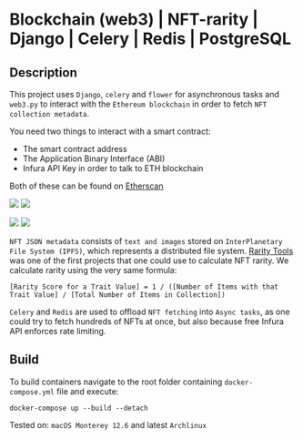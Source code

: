# Blockchain (web3) | NFT-rarity | Django | Celery | Redis | PostgreSQL

## Description

This project uses `Django`, `celery` and `flower` for asynchronous tasks and `web3.py` to interact with the `Ethereum blockchain` in order to fetch `NFT collection metadata`. 

You need two things to interact with a smart contract:

- The smart contract address
- The Application Binary Interface (ABI)
- Infura API Key in order to talk to ETH blockchain

Both of these can be found on [Etherscan](https://etherscan.io/)

<img src="https://github.com/Aback231/Blockchain-NFT-rarity-Django-Celery/blob/main/APES.png"> <img src="https://github.com/Aback231/Blockchain-NFT-rarity-Django-Celery/blob/main/add_collection.png"> 

<img src="https://github.com/Aback231/Blockchain-NFT-rarity-Django-Celery/blob/main/progress.png"> <img src="https://github.com/Aback231/Blockchain-NFT-rarity-Django-Celery/blob/main/finished.png"> 

`NFT JSON metadata` consists of `text and images` stored on `InterPlanetary File System (IPFS)`, which represents a distributed file system. [Rarity Tools](https://rarity.tools/) was one of the first projects that one could use to calculate NFT rarity. We calculate rarity using the very same formula:

`[Rarity Score for a Trait Value] = 1 / ([Number of Items with that Trait Value] / [Total Number of Items in Collection])`

`Celery` and `Redis` are used to offload `NFT fetching` into `Async tasks`, as one could try to fetch hundreds of NFTs at once, but also because free Infura API enforces rate limiting.

## Build

To build containers navigate to the root folder containing `docker-compose.yml` file and execute: 

`docker-compose up --build --detach`

Tested on: `macOS Monterey 12.6` and latest `Archlinux`
